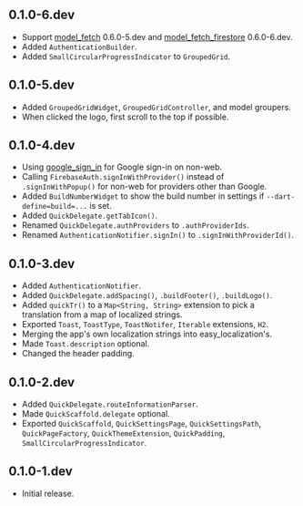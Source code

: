 ## 0.1.0-6.dev

* Support [model_fetch](https://pub.dev/packages/model_fetch) 0.6.0-5.dev and [model_fetch_firestore](https://pub.dev/packages/model_fetch_firestore) 0.6.0-6.dev.
* Added `AuthenticationBuilder`.
* Added `SmallCircularProgressIndicator` to `GroupedGrid`.

## 0.1.0-5.dev

* Added `GroupedGridWidget`, `GroupedGridController`, and model groupers.
* When clicked the logo, first scroll to the top if possible.

## 0.1.0-4.dev

* Using [google_sign_in](https://pub.dev/packages/google_sign_in) for Google sign-in on non-web.
* Calling `FirebaseAuth.signInWithProvider()` instead of `.signInWithPopup()` for non-web for providers other than Google.
* Added `BuildNumberWidget` to show the build number in settings if `--dart-define=build=...` is set.
* Added `QuickDelegate.getTabIcon()`.
* Renamed `QuickDelegate.authProviders` to `.authProviderIds`.
* Renamed `AuthenticationNotifier.signIn()` to `.signInWithProviderId()`.

## 0.1.0-3.dev

* Added `AuthenticationNotifier`.
* Added `QuickDelegate.addSpacing()`, `.buildFooter()`, `.buildLogo()`.
* Added `quickTr()` to a `Map<String, String>` extension to pick a translation from a map of localized strings.
* Exported `Toast`, `ToastType`, `ToastNotifer`, `Iterable` extensions, `H2`.
* Merging the app's own localization strings into easy_localization's.
* Made `Toast.description` optional.
* Changed the header padding.

## 0.1.0-2.dev

* Added `QuickDelegate.routeInformationParser`.
* Made `QuickScaffold.delegate` optional.
* Exported `QuickScaffold`, `QuickSettingsPage`, `QuickSettingsPath`,
  `QuickPageFactory`, `QuickThemeExtension`, `QuickPadding`, `SmallCircularProgressIndicator`. 

## 0.1.0-1.dev

* Initial release.
